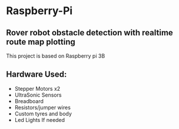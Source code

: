 # Raspberry-Pi
## Rover robot obstacle detection with realtime route map plotting
This project is based on Raspberry pi 3B
## Hardware Used:
* Stepper Motors x2
* UltraSonic Sensors
* Breadboard 
* Resistors/jumper wires
* Custom tyres and body
* Led Lights If needed
